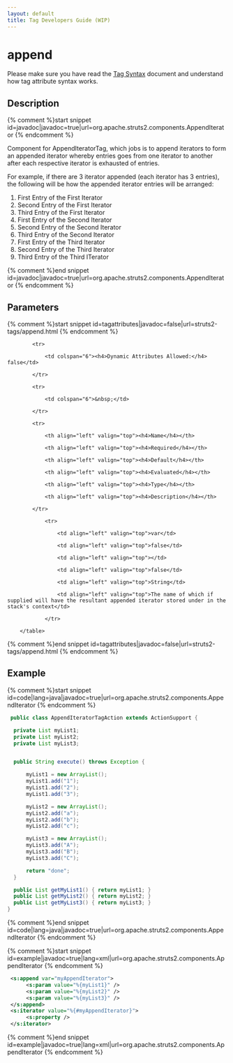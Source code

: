 ```yaml
---
layout: default
title: Tag Developers Guide (WIP)
---
```


# append

Please make sure you have read the [Tag Syntax](tag-syntax.html) document and understand how tag attribute syntax works.

## Description

{% comment %}start snippet id=javadoc|javadoc=true|url=org.apache.struts2.components.AppendIterator {% endcomment %}
<p> <p>Component for AppendIteratorTag, which jobs is to append iterators to form an
 appended iterator whereby entries goes from one iterator to another after each
 respective iterator is exhausted of entries.</p>

 <p>For example, if there are 3 iterator appended (each iterator has 3 entries),
 the following will be how the appended iterator entries will be arranged:</p>

 <ol>
      <li>First Entry of the First Iterator</li>
      <li>Second Entry of the First Iterator</li>
      <li>Third Entry of the First Iterator</li>
      <li>First Entry of the Second Iterator</li>
      <li>Second Entry of the Second Iterator</li>
      <li>Third Entry of the Second Iterator</li>
      <li>First Entry of the Third Iterator</li>
      <li>Second Entry of the Third Iterator</li>
      <li>Third Entry of the Third ITerator</li>
 </ol>
</p>
{% comment %}end snippet id=javadoc|javadoc=true|url=org.apache.struts2.components.AppendIterator {% endcomment %}

## Parameters

{% comment %}start snippet id=tagattributes|javadoc=false|url=struts2-tags/append.html {% endcomment %}
<p>		<table width="100%">

			<tr>

				<td colspan="6"><h4>Dynamic Attributes Allowed:</h4> false</td>

			</tr>

			<tr>

				<td colspan="6">&nbsp;</td>

			</tr>

			<tr>

				<th align="left" valign="top"><h4>Name</h4></th>

				<th align="left" valign="top"><h4>Required</h4></th>

				<th align="left" valign="top"><h4>Default</h4></th>

				<th align="left" valign="top"><h4>Evaluated</h4></th>

				<th align="left" valign="top"><h4>Type</h4></th>

				<th align="left" valign="top"><h4>Description</h4></th>

			</tr>

				<tr>

					<td align="left" valign="top">var</td>

					<td align="left" valign="top">false</td>

					<td align="left" valign="top"></td>

					<td align="left" valign="top">false</td>

					<td align="left" valign="top">String</td>

					<td align="left" valign="top">The name of which if supplied will have the resultant appended iterator stored under in the stack's context</td>

				</tr>

		</table>

</p>
{% comment %}end snippet id=tagattributes|javadoc=false|url=struts2-tags/append.html {% endcomment %}

## Example

{% comment %}start snippet id=code|lang=java|javadoc=true|url=org.apache.struts2.components.AppendIterator {% endcomment %}

```java
 public class AppendIteratorTagAction extends ActionSupport {

  private List myList1;
  private List myList2;
  private List myList3;


  public String execute() throws Exception {

      myList1 = new ArrayList();
      myList1.add("1");
      myList1.add("2");
      myList1.add("3");

      myList2 = new ArrayList();
      myList2.add("a");
      myList2.add("b");
      myList2.add("c");

      myList3 = new ArrayList();
      myList3.add("A");
      myList3.add("B");
      myList3.add("C");

      return "done";
  }

  public List getMyList1() { return myList1; }
  public List getMyList2() { return myList2; }
  public List getMyList3() { return myList3; }
}

```

{% comment %}end snippet id=code|lang=java|javadoc=true|url=org.apache.struts2.components.AppendIterator {% endcomment %}

{% comment %}start snippet id=example|javadoc=true|lang=xml|url=org.apache.struts2.components.AppendIterator {% endcomment %}

```xml
 <s:append var="myAppendIterator">
      <s:param value="%{myList1}" />
      <s:param value="%{myList2}" />
      <s:param value="%{myList3}" />
 </s:append>
 <s:iterator value="%{#myAppendIterator}">
      <s:property />
 </s:iterator>

```

{% comment %}end snippet id=example|javadoc=true|lang=xml|url=org.apache.struts2.components.AppendIterator {% endcomment %}
